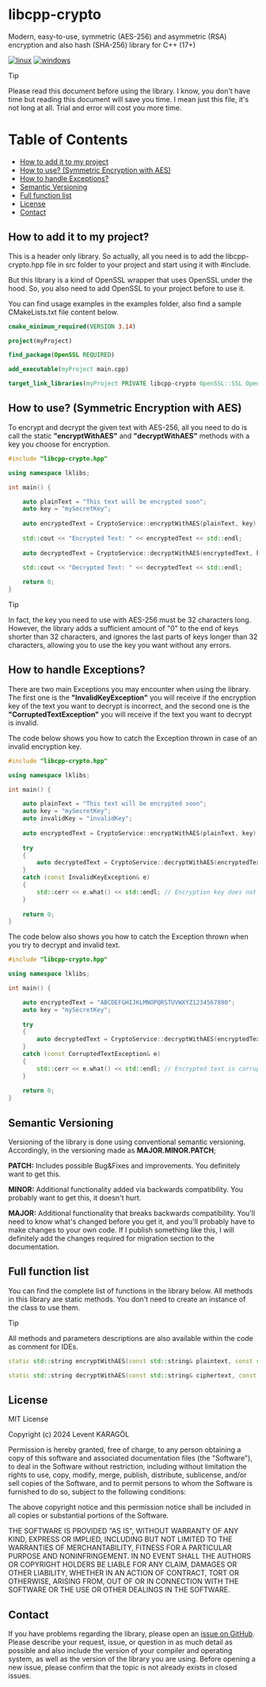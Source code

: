 # libcpp-crypto

Modern, easy-to-use, symmetric (AES-256) and asymmetric (RSA) encryption and also hash (SHA-256) library for C++ (17+)

[![linux](https://github.com/leventkaragol/libcpp-crypto/actions/workflows/linux.yml/badge.svg)](https://github.com/leventkaragol/libcpp-crypto/actions/workflows/linux.yml)
[![windows](https://github.com/leventkaragol/libcpp-crypto/actions/workflows/windows.yml/badge.svg)](https://github.com/leventkaragol/libcpp-crypto/actions/workflows/windows.yml)


> [!TIP]
> Please read this document before using the library. I know, you don't have time but reading
> this document will save you time. I mean just this file, it's not long at all. Trial and error
> will cost you more time.

# Table of Contents

* [How to add it to my project](#how-to-add-it-to-my-project)
* [How to use? (Symmetric Encryption with AES)](#how-to-use-symmetric-encryption-with-aes)
* [How to handle Exceptions?](#how-to-handle-exceptions)
* [Semantic Versioning](#semantic-versioning)
* [Full function list](#full-function-list)
* [License](#license)
* [Contact](#contact)

## How to add it to my project?

This is a header only library. So actually, all you need is to add the libcpp-crypto.hpp file
in src folder to your project and start using it with #include.

But this library is a kind of OpenSSL wrapper that uses OpenSSL under the hood. So, you also need to add OpenSSL to
your project before to use it.

You can find usage examples in the examples folder, also find a sample CMakeLists.txt file content below.

```cmake
cmake_minimum_required(VERSION 3.14)

project(myProject)

find_package(OpenSSL REQUIRED)

add_executable(myProject main.cpp)

target_link_libraries(myProject PRIVATE libcpp-crypto OpenSSL::SSL OpenSSL::Crypto)

```

## How to use? (Symmetric Encryption with AES)

To encrypt and decrypt the given text with AES-256, all you need to do is call the static **"encryptWithAES"** and
**"decryptWithAES"** methods with a key you choose for encryption.

```cpp
#include "libcpp-crypto.hpp"

using namespace lklibs;

int main() {

    auto plainText = "This text will be encrypted soon";
    auto key = "mySecretKey";
    
    auto encryptedText = CryptoService::encryptWithAES(plainText, key);
    
    std::cout << "Encrypted Text: " << encryptedText << std::endl;
    
    auto decryptedText = CryptoService::decryptWithAES(encryptedText, key);
    
    std::cout << "Decrypted Text: " << decryptedText << std::endl;

    return 0;
}
```

> [!TIP]
> In fact, the key you need to use with AES-256 must be 32 characters long. However, the library adds a sufficient
> amount of "0" to the end of keys shorter than 32 characters, and ignores the last parts of keys longer than
> 32 characters, allowing you to use the key you want without any errors.


## How to handle Exceptions?

There are two main Exceptions you may encounter when using the library. The first one is the **"InvalidKeyException"**
you will receive if the encryption key of the text you want to decrypt is incorrect, and the second one is the
**"CorruptedTextException"** you will receive if the text you want to decrypt is invalid.

The code below shows you how to catch the Exception thrown in case of an invalid encryption key.

```cpp
#include "libcpp-crypto.hpp"

using namespace lklibs;

int main() {

    auto plainText = "This text will be encrypted soon";
    auto key = "mySecretKey";
    auto invalidKey = "invalidKey";
    
    auto encryptedText = CryptoService::encryptWithAES(plainText, key);
    
    try
    {
        auto decryptedText = CryptoService::decryptWithAES(encryptedText, invalidKey);
    }
    catch (const InvalidKeyException& e)
    {
        std::cerr << e.what() << std::endl; // Encryption key does not match the original encryption key 
    }
    
    return 0;
}
```

The code below also shows you how to catch the Exception thrown when you try to decrypt and invalid text.

```cpp
#include "libcpp-crypto.hpp"

using namespace lklibs;

int main() {

    auto encryptedText = "ABCDEFGHIJKLMNOPQRSTUVWXYZ1234567890";
    auto key = "mySecretKey";
    
    try
    {
        auto decryptedText = CryptoService::decryptWithAES(encryptedText, key);
    }
    catch (const CorruptedTextException& e)
    {
        std::cerr << e.what() << std::endl; // Encrypted text is corrupted 
    }
    
    return 0;
}
```

## Semantic Versioning

Versioning of the library is done using conventional semantic versioning. Accordingly,
in the versioning made as **MAJOR.MINOR.PATCH**;

**PATCH:** Includes possible Bug&Fixes and improvements. You definitely want to get this.

**MINOR:** Additional functionality added via backwards compatibility. You probably want to
get this, it doesn't hurt.

**MAJOR:** Additional functionality that breaks backwards compatibility. You'll need to know
what's changed before you get it, and you'll probably have to make changes to your own code.
If I publish something like this, I will definitely add the changes required for migration
section to the documentation.

## Full function list

You can find the complete list of functions in the library below. All methods in this library are static methods.
You don't need to create an instance of the class to use them.

> [!TIP]
> All methods and parameters descriptions are also available within the code as comment for IDEs.

```cpp
static std::string encryptWithAES(const std::string& plaintext, const std::string& key);

static std::string decryptWithAES(const std::string& ciphertext, const std::string& key);
```

## License

MIT License

Copyright (c) 2024 Levent KARAGÖL

Permission is hereby granted, free of charge, to any person obtaining a copy
of this software and associated documentation files (the "Software"), to deal
in the Software without restriction, including without limitation the rights
to use, copy, modify, merge, publish, distribute, sublicense, and/or sell
copies of the Software, and to permit persons to whom the Software is
furnished to do so, subject to the following conditions:

The above copyright notice and this permission notice shall be included in all
copies or substantial portions of the Software.

THE SOFTWARE IS PROVIDED "AS IS", WITHOUT WARRANTY OF ANY KIND, EXPRESS OR
IMPLIED, INCLUDING BUT NOT LIMITED TO THE WARRANTIES OF MERCHANTABILITY,
FITNESS FOR A PARTICULAR PURPOSE AND NONINFRINGEMENT. IN NO EVENT SHALL THE
AUTHORS OR COPYRIGHT HOLDERS BE LIABLE FOR ANY CLAIM, DAMAGES OR OTHER
LIABILITY, WHETHER IN AN ACTION OF CONTRACT, TORT OR OTHERWISE, ARISING FROM,
OUT OF OR IN CONNECTION WITH THE SOFTWARE OR THE USE OR OTHER DEALINGS IN THE
SOFTWARE.

## Contact

If you have problems regarding the library, please open an
[issue on GitHub](https://github.com/leventkaragol/libcpp-crypto/issues/new).
Please describe your request, issue, or question in as much detail as possible
and also include the version of your compiler and operating system, as well as
the version of the library you are using. Before opening a new issue, please
confirm that the topic is not already exists in closed issues.